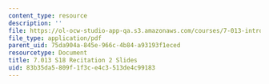 ```yaml
---
content_type: resource
description: ''
file: https://ol-ocw-studio-app-qa.s3.amazonaws.com/courses/7-013-introductory-biology-spring-2018/83b35da5809f1f3ce4c3513de4c99183_MIT7_013s18Rec2_slides.pdf
file_type: application/pdf
parent_uid: 75da904a-845e-966c-4b84-a93193f1eced
resourcetype: Document
title: 7.013 S18 Recitation 2 Slides
uid: 83b35da5-809f-1f3c-e4c3-513de4c99183
---
```

